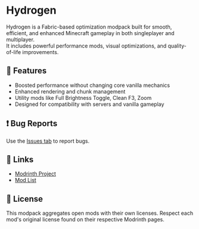 # Hydrogen

Hydrogen is a Fabric-based optimization modpack built for smooth, efficient, and enhanced Minecraft gameplay in both singleplayer and multiplayer.  
It includes powerful performance mods, visual optimizations, and quality-of-life improvements.

## 🧩 Features
- Boosted performance without changing core vanilla mechanics
- Enhanced rendering and chunk management
- Utility mods like Full Brightness Toggle, Clean F3, Zoom
- Designed for compatibility with servers and vanilla gameplay

## ❗ Bug Reports
Use the [Issues tab](https://github.com/FastPig-jar/Hydrogen-modpack/issues) to report bugs.

## 🔗 Links
- [Modrinth Project](https://modrinth.com/modpack/hydrogen.)
- [Mod List](MODLIST.md)

## 📜 License
This modpack aggregates open mods with their own licenses. Respect each mod's original license found on their respective Modrinth pages.
